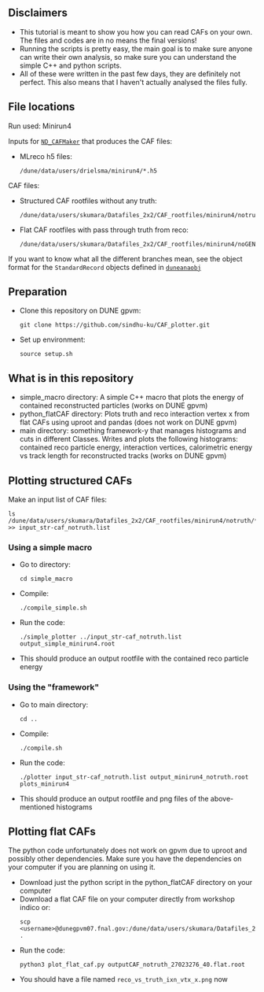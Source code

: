 ## Disclaimers

* This tutorial is meant to show you how you can read CAFs on your own. The files and codes are in no means the final versions!
* Running the scripts is pretty easy, the main goal is to make sure anyone can write their own analysis, so make sure you can understand the simple C++ and python scripts.
* All of these were written in the past few days, they are definitely not perfect. This also means that I haven't actually analysed the files fully.

## File locations

Run used: Minirun4

Inputs for [`ND_CAFMaker`](https://github.com/DUNE/ND_CAFMaker) that produces the CAF files:

* MLreco h5 files:
  ```
  /dune/data/users/drielsma/minirun4/*.h5
  ```

CAF files:

* Structured CAF rootfiles without any truth:
   ```
  /dune/data/users/skumara/Datafiles_2x2/CAF_rootfiles/minirun4/notruth/*.root
  ```
* Flat CAF rootfiles with pass through truth from reco:
  ```
  /dune/data/users/skumara/Datafiles_2x2/CAF_rootfiles/minirun4/noGENIEtruth/flat/*.root
  ```
If you want to know what all the different branches mean, see the object format for the `StandardRecord` objects defined in [`duneanaobj`](https://github.com/DUNE/duneanaobj)
## Preparation

* Clone this repository on DUNE gpvm:
  ```
  git clone https://github.com/sindhu-ku/CAF_plotter.git
  ```
* Set up environment:
  ```
  source setup.sh
  ```

## What is in this repository

* simple_macro directory: A simple C++ macro that plots the energy of contained reconstructed particles (works on DUNE gpvm)
* python_flatCAF directory: Plots truth and reco interaction vertex x from flat CAFs using uproot and pandas (does not work on DUNE gpvm)
* main directory: something framework-y that manages histograms and cuts in different Classes. Writes and plots the following histograms: contained reco particle energy, interaction vertices, calorimetric energy vs track length for reconstructed tracks (works on DUNE gpvm) 

## Plotting structured CAFs

Make an input list of CAF files:
```
ls /dune/data/users/skumara/Datafiles_2x2/CAF_rootfiles/minirun4/notruth/*.root >> input_str-caf_notruth.list
```

### Using a simple macro

* Go to directory:
  ```
  cd simple_macro
  ```
* Compile:
  ```
  ./compile_simple.sh
  ```
* Run the code:
  ```
  ./simple_plotter ../input_str-caf_notruth.list output_simple_minirun4.root
  ```
* This should produce an output rootfile with the contained reco particle energy 

### Using the "framework"

* Go to main directory:
  ```
  cd ..
  ```
* Compile:
  ```
  ./compile.sh
  ```
* Run the code:
  ```
  ./plotter input_str-caf_notruth.list output_minirun4_notruth.root plots_minirun4
  ```
* This should produce an output rootfile and png files of the above-mentioned histograms
  
## Plotting flat CAFs

The python code unfortunately does not work on gpvm due to uproot and possibly other dependencies. Make sure you have the dependencies on your computer if you are planning on using it.

* Download just the python script in the python_flatCAF directory on your computer
* Download a flat CAF file on your computer directly from workshop indico or:
  ```
  scp <username>@dunegpvm07.fnal.gov:/dune/data/users/skumara/Datafiles_2x2/CAF_rootfiles/minirun4/noGENIEtruth/flat/outputCAF_notruth_27023276_40.flat.root .
  ```
* Run the code:
  ```
  python3 plot_flat_caf.py outputCAF_notruth_27023276_40.flat.root
  ```
* You should have a file named `reco_vs_truth_ixn_vtx_x.png` now



